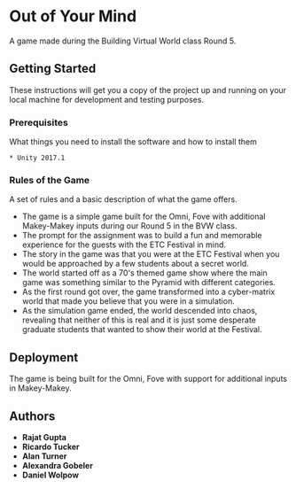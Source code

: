 # Out of Your Mind

A game made during the Building Virtual World class Round 5.

## Getting Started

These instructions will get you a copy of the project up and running on your local machine for development and testing purposes. 

### Prerequisites

What things you need to install the software and how to install them

```
* Unity 2017.1
```

### Rules of the Game

A set of rules and a basic description of what the game offers.

* The game is a simple game built for the Omni, Fove with additional Makey-Makey inputs during our Round 5 in the BVW class.
* The prompt for the assignment was to build a fun and memorable experience for the guests with the ETC Festival in mind.
* The story in the game was that you were at the ETC Festival when you would be approached by a few students about a secret world.
* The world started off as a 70's themed game show where the main game was something similar to the Pyramid with different categories.
* As the first round got over, the game transformed into a cyber-matrix world that made you believe that you were in a simulation.
* As the simulation game ended, the world descended into chaos, revealing that neither of this is real and it is just some desperate graduate students that wanted to show their world at the Festival.

## Deployment

The game is being built for the Omni, Fove with support for additional inputs in Makey-Makey.

## Authors

* **Rajat Gupta** 
* **Ricardo Tucker** 
* **Alan Turner** 
* **Alexandra Gobeler** 
* **Daniel Wolpow** 
